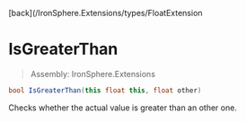 ﻿

[back](/IronSphere.Extensions/types/FloatExtension

# IsGreaterThan

> Assembly: IronSphere.Extensions

```csharp
bool IsGreaterThan(this float this, float other)
```

Checks whether the actual value is greater than an other one.

 